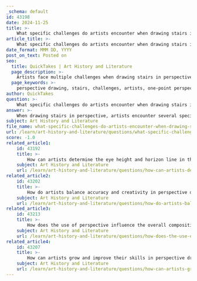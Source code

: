```yaml
---
_schema: default
id: 43198
date: 2024-11-25
title: >-
    What specific challenges do artists encounter when drawing stairs in perspective?
article_title: >-
    What specific challenges do artists encounter when drawing stairs in perspective?
date_format: MMM DD, YYYY
post_on_text: Posted on
seo:
  title: QuickTakes | Art History and Literature
  page_description: >-
    Artists face multiple challenges when drawing stairs in perspective, including understanding perspective, drawing orthogonals, capturing depth and proportion, handling shading and shadows, and navigating visual obstructions, along with common mistakes and design complexities.
  page_keywords: >-
    perspective drawing, stairs, challenges, artists, one-point perspective, two-point perspective, orthogonals, depth, proportion, shading, shadows, visual obstruction, common mistakes, design complexity
author: QuickTakes
question: >-
    What specific challenges do artists encounter when drawing stairs in perspective?
answer: >-
    When drawing stairs in perspective, artists encounter several specific challenges that stem from the complexities of linear perspective and the three-dimensional nature of stairs. Here are some of the key challenges:\n\n1. **Understanding Perspective**: Stairs require a solid grasp of one-point or two-point perspective. Artists must accurately determine the horizon line and vanishing points to ensure that the stairs appear realistic. Misalignment can lead to distorted or unrealistic representations.\n\n2. **Drawing Orthogonals**: Artists need to draw orthogonal lines from the vanishing point to the edges of the stairs. This can be particularly challenging because, as the stairs ascend, the visibility of these lines diminishes. For instance, by the fourth step, the lines may be obscured by the front face of the stairs, complicating the drawing process.\n\n3. **Depth and Proportion**: Capturing the depth of the stairs is crucial. Artists must ensure that each step is proportionate and that the spacing between steps is consistent. This requires careful measurement and attention to detail, as incorrect proportions can disrupt the overall perspective.\n\n4. **Shading and Shadows**: To create a realistic effect, artists must consider how light interacts with the stairs. This involves determining where shadows fall and applying appropriate shading techniques. The complexity of the stair structure can make it difficult to visualize and render these shadows accurately.\n\n5. **Visual Obstruction**: As stairs ascend, parts of the structure may block the view of other elements, making it challenging to depict the entire staircase accurately. Artists must anticipate these obstructions and adjust their drawings accordingly.\n\n6. **Common Mistakes**: Many artists, regardless of skill level, make similar errors when drawing stairs in perspective, such as failing to ensure that lines converge at the vanishing point or misjudging the angles of the steps. Awareness of these common pitfalls can help artists avoid them.\n\n7. **Complexity of Design**: Stairs can vary significantly in design, including straight, spiral, or curved forms. Each type presents unique challenges in perspective drawing, requiring different techniques and approaches.\n\nBy understanding these challenges and practicing the techniques associated with perspective drawing, artists can improve their ability to depict stairs accurately and effectively.
subject: Art History and Literature
file_name: what-specific-challenges-do-artists-encounter-when-drawing-stairs-in-perspective.md
url: /learn/art-history-and-literature/questions/what-specific-challenges-do-artists-encounter-when-drawing-stairs-in-perspective
score: -1.0
related_article1:
    id: 43192
    title: >-
        How can artists determine the eye height and horizon line in their work?
    subject: Art History and Literature
    url: /learn/art-history-and-literature/questions/how-can-artists-determine-the-eye-height-and-horizon-line-in-their-work
related_article2:
    id: 43202
    title: >-
        How do artists balance accuracy and creativity in perspective drawing?
    subject: Art History and Literature
    url: /learn/art-history-and-literature/questions/how-do-artists-balance-accuracy-and-creativity-in-perspective-drawing
related_article3:
    id: 43213
    title: >-
        How does the use of perspective influence the overall composition of a drawing?
    subject: Art History and Literature
    url: /learn/art-history-and-literature/questions/how-does-the-use-of-perspective-influence-the-overall-composition-of-a-drawing
related_article4:
    id: 43207
    title: >-
        How can artists grow and improve their skills in perspective drawing over time?
    subject: Art History and Literature
    url: /learn/art-history-and-literature/questions/how-can-artists-grow-and-improve-their-skills-in-perspective-drawing-over-time
---
```


&nbsp;